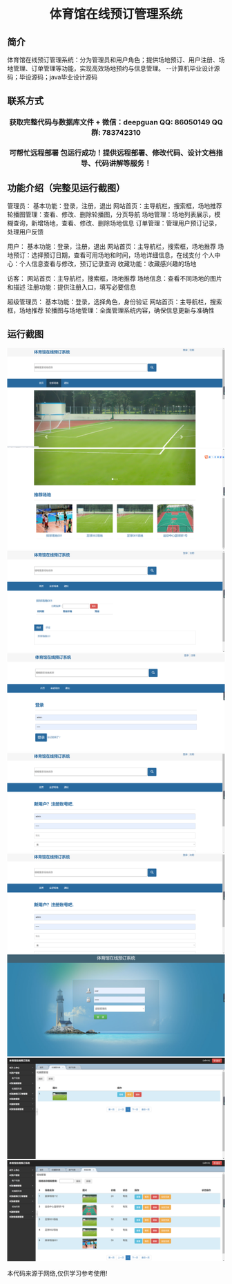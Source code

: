 <p><h1 align="center">体育馆在线预订管理系统</h1></p>

## 简介
体育馆在线预订管理系统：分为管理员和用户角色；提供场地预订、用户注册、场地管理、订单管理等功能，实现高效场地预约与信息管理。    --计算机毕业设计源码；毕设源码；java毕业设计源码


## 联系方式
<p><h3 align="center">获取完整代码与数据库文件 + 微信：deepguan QQ: 86050149 QQ群: 783742310</h3></p>
<p><h3 align="center">可帮忙远程部署 包运行成功！提供远程部署、修改代码、设计文档指导、代码讲解等服务！</h3></p>

## 功能介绍（完整见运行截图）
管理员： 基本功能：登录，注册，退出 网站首页：主导航栏，搜索框，场地推荐 轮播图管理：查看、修改、删除轮播图，分页导航 场地管理：场地列表展示，模糊查询，新增场地，查看、修改、删除场地信息 订单管理：管理用户预订记录，处理用户反馈 

用户： 基本功能：登录，注册，退出 网站首页：主导航栏，搜索框，场地推荐 场地预订：选择预订日期，查看可用场地和时间，场地详细信息，在线支付 个人中心：个人信息查看与修改，预订记录查询 收藏功能：收藏感兴趣的场地 

访客： 网站首页：主导航栏，搜索框，场地推荐 场地信息：查看不同场地的图片和描述 注册功能：提供注册入口，填写必要信息 

超级管理员： 基本功能：登录，选择角色，身份验证 网站首页：主导航栏，搜索框，场地推荐 轮播图与场地管理：全面管理系统内容，确保信息更新与准确性


## 运行截图
![](imgs/588112-20220714162634179-558430593.png)
![](imgs/588112-20220714162646619-1886569336.png)
![](imgs/588112-20220714162739556-957463653.png)
![](imgs/588112-20220714162743738-238402914.png)
![](imgs/588112-20220714162747461-457480103.png)
![](imgs/588112-20220714162747461-457480103.png)
![](imgs/588112-20220714162753498-1048037502.png)
![](imgs/588112-20220714162810233-1463926999.png)
![](imgs/588112-20220714162815560-1499850865.png)

<p>本代码来源于网络,仅供学习参考使用!</p>

